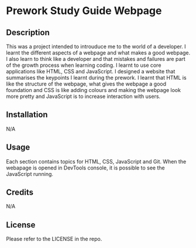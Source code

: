 # Prework Study Guide Webpage

## Description

This was a project intended to introuduce me to the world of a developer. I learnt the different aspects of a webpage and what makes a good webpage. I also learn to think like a developer and that mistakes and failures are part of the growth process when learning coding. I learnt to use core applications like HTML, CSS and JavaScript. I designed a website that summarises the keypoints I learnt during the prework. I learnt that HTML is like the structure of the webpage, what gives the webpage a good foundation and CSS is like adding colours and making the webpage look more pretty and JavaScript is to increase interaction with users. 


## Installation
 N/A


## Usage 
Each section contains topics for HTML, CSS, JavaScript and Git. When the webapage is opened in DevTools console, it is possible to see the JavaScript running. 


## Credits
N/A

## License
Please refer to the LICENSE in the repo.
